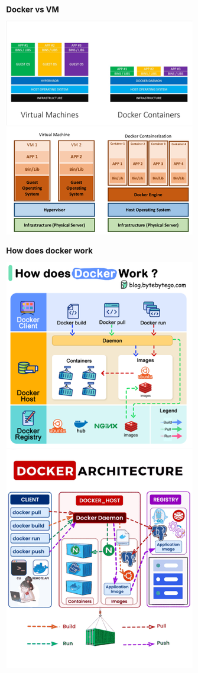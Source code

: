 ## Docker vs VM
![](docker-vs-vm.jpg)
![](docker-vs-vm2.png)

## How does docker work
![](how-does-docker-work.png)
![](how-does-docker-work2.gif)
